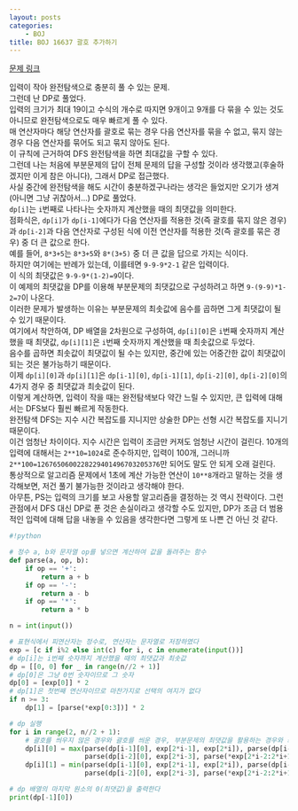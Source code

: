 ```yaml
---
layout: posts
categories:
    - BOJ
title: BOJ 16637 괄호 추가하기
---
```


[문제 링크](https://www.acmicpc.net/problem/16637)

입력이 작아 완전탐색으로 충분히 풀 수 있는 문제.  
그런데 난 DP로 풀었다.  
입력의 크기가 최대 19이고 수식의 개수로 따지면 9개이고 9개를 다 묶을 수 있는 것도 아니므로 완전탐색으로도 매우 빠르게 풀 수 있다.  
매 연산자마다 해당 연산자를 괄호로 묶는 경우 다음 연산자를 묶을 수 없고, 묶지 않는 경우 다음 연산자를 묶어도 되고 묶지 않아도 된다.  
이 규칙에 근거하여 DFS 완전탐색을 하면 최대값을 구할 수 있다.  
그런데 나는 처음에 부분문제의 답이 전체 문제의 답을 구성할 것이라 생각했고(후술하겠지만 이게 참은 아니다), 그래서 DP로 접근했다.  
사실 중간에 완전탐색을 해도 시간이 충분하겠구나라는 생각은 들었지만 오기가 생겨(아니면 그냥 귀찮아서...) DP로 풀었다.  
`dp[i]`는 `i`번째로 나타나는 숫자까지 계산했을 때의 최댓값을 의미한다.  
점화식은, `dp[i]`가 `dp[i-1]`에다가 다음 연산자를 적용한 것(즉 괄호를 묶지 않은 경우)과 `dp[i-2]`과 다음 연산자로 구성된 식에 이전 연산자를 적용한 것(즉 괄호를 묶은 경우) 중 더 큰 값으로 한다.  
예를 들어, `8*3+5`는 `8*3+5`와 `8*(3+5)` 중 더 큰 값을 답으로 가지는 식이다.  
하지만 여기에는 반례가 있는데, 이를테면 `9-9-9*2-1` 같은 입력이다.  
이 식의 최댓값은 `9-9-9*(1-2)=9`이다.  
이 예제의 최댓값을 DP를 이용해 부분문제의 최댓값으로 구성하려고 하면 `9-(9-9)*1-2=7`이 나온다.  
이러한 문제가 발생하는 이유는 부분문제의 최솟값에 음수를 곱하면 그게 최댓값이 될 수 있기 때문이다.  
여기에서 착안하여, DP 배열을 2차원으로 구성하여, `dp[i][0]`은 `i`번째 숫자까지 계산했을 때 최댓값, `dp[i][1]`은 `i`번째 숫자까지 계산했을 때 최솟값으로 두었다.  
음수를 곱하면 최솟값이 최댓값이 될 수는 있지만, 중간에 있는 어중간한 값이 최댓값이 되는 것은 불가능하기 때문이다.  
이제 `dp[i][0]`과 `dp[i][1]`은 `dp[i-1][0]`, `dp[i-1][1]`, `dp[i-2][0]`, `dp[i-2][0]`의 4가지 경우 중 최댓값과 최솟값이 된다.  
이렇게 계산하면, 입력이 작을 때는 완전탐색보다 약간 느릴 수 있지만, 큰 입력에 대해서는 DFS보다 훨씬 빠르게 작동한다.  
완전탐색 DFS는 지수 시간 복잡도를 지니지만 상술한 DP는 선형 시간 복잡도를 지니기 때문이다.  
이건 엄청난 차이이다. 지수 시간은 입력이 조금만 커져도 엄청난 시간이 걸린다. 10개의 입력에 대해서는 `2**10=1024`로 준수하지만, 입력이 100개, 그러니까 `2**100=1267650600228229401496703205376`만 되어도 말도 안 되게 오래 걸린다.  
통상적으로 알고리즘 문제에서 1초에 계산 가능한 연산이 `10**8`개라고 말하는 것을 생각해보면, 저건 풀기 불가능한 것이라고 생각해야 한다.  
아무튼, PS는 입력의 크기를 보고 사용할 알고리즘을 결정하는 것 역시 전략이다. 그런 관점에서 DFS 대신 DP로 푼 것은 손실이라고 생각할 수도 있지만, DP가 조금 더 범용적인 입력에 대해 답을 내놓을 수 있음을 생각한다면 그렇게 또 나쁜 건 아닌 것 같다.

```python
#!python

# 정수 a, b와 문자열 op를 넣으면 계산하여 값을 돌려주는 함수
def parse(a, op, b):
    if op == '+':
        return a + b
    if op == '-':
        return a - b
    if op == '*':
        return a * b

n = int(input())

# 표현식에서 피연산자는 정수로, 연산자는 문자열로 저장하였다
exp = [c if i%2 else int(c) for i, c in enumerate(input())]
# dp[i]는 i번째 숫자까지 계산했을 때의 최댓값과 최솟값
dp = [[0, 0] for _ in range(n//2 + 1)]
# dp[0]은 그냥 0번 숫자이므로 그 숫자
dp[0] = [exp[0]] * 2
# dp[1]은 첫번째 연산자이므로 마찬가지로 선택의 여지가 없다
if n >= 3:
    dp[1] = [parse(*exp[0:3])] * 2

# dp 실행
for i in range(2, n//2 + 1):
    # 괄호를 씌우지 않은 경우와 괄호를 씌운 경우, 부분문제의 최댓값을 활용하는 경우와 최솟값을 활용하는 경우, 2*2=4가지 경우를 살펴본다
    dp[i][0] = max(parse(dp[i-1][0], exp[2*i-1], exp[2*i]), parse(dp[i-1][1], exp[2*i-1], exp[2*i]),
                   parse(dp[i-2][0], exp[2*i-3], parse(*exp[2*i-2:2*i+1])), parse(dp[i-2][1], exp[2*i-3], parse(*exp[2*i-2:2*i+1])))
    dp[i][1] = min(parse(dp[i-1][0], exp[2*i-1], exp[2*i]), parse(dp[i-1][1], exp[2*i-1], exp[2*i]),
                   parse(dp[i-2][0], exp[2*i-3], parse(*exp[2*i-2:2*i+1])), parse(dp[i-2][1], exp[2*i-3], parse(*exp[2*i-2:2*i+1])))

# dp 배열의 마지막 원소의 0(최댓값)을 출력한다
print(dp[-1][0])
```
